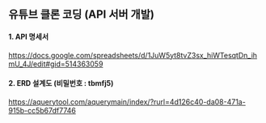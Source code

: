 ## 유튜브 클론 코딩 (API 서버 개발)
#### 1. API 명세서
   https://docs.google.com/spreadsheets/d/1JuW5yt8tvZ3sx_hiWTesqtDn_ihmU_4J/edit#gid=514363059
#### 2. ERD 설계도 (비밀번호 : tbmfj5)
   https://aquerytool.com/aquerymain/index/?rurl=4d126c40-da08-471a-915b-cc5b67df7746
   
